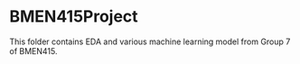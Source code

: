 # BMEN415Project

This folder contains EDA and various machine learning model from Group 7 of BMEN415.
